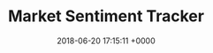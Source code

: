 ---
layout: post
title:  "Market Sentiment Tracker"
date:   2018-06-20 17:15:11 +0000
categories: python api database markets twitter
image:  /preview.jpg
disqus: disabled
excerpt: Today, market sentiment analysis is used widely by trading algorithms to pick the right stocks to buy. This project tracks price and sentiment by the minute on 5 different cryptocurrencies and stocks. Price data gets fetched by the Alpha Vantage API and is displayed by Dash. Tweets get streamed through tweepy API and are stored in a SQLite database. Sentiment analysis determines whether the tweet contains a positive or negative message about the company. Twitter engagement is displayed on Dash. The project is written in Python and hosted on Heroku. <ul class="actions"> <li><a href="#" class="button">Demo</a></li> </ul>


---
